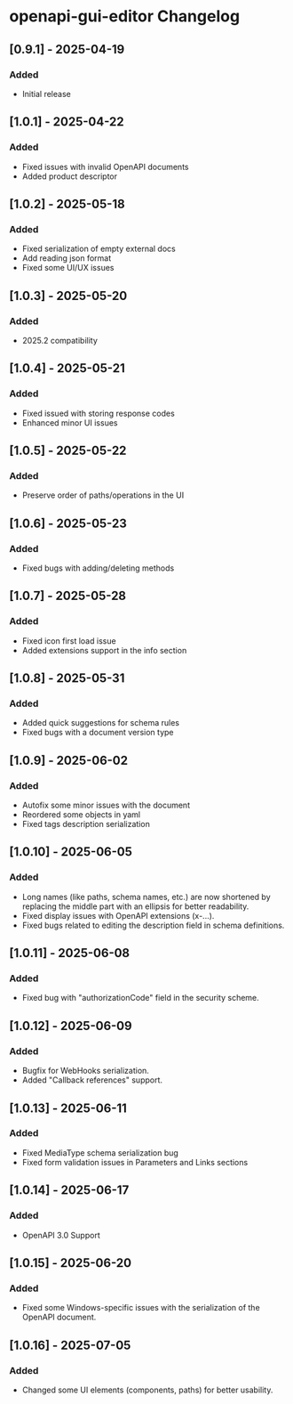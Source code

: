 <!-- Keep a Changelog guide -> https://keepachangelog.com -->

# openapi-gui-editor Changelog

## [0.9.1] - 2025-04-19
### Added
- Initial release

## [1.0.1] - 2025-04-22
### Added
- Fixed issues with invalid OpenAPI documents
- Added product descriptor

## [1.0.2] - 2025-05-18
### Added
- Fixed serialization of empty external docs
- Add reading json format
- Fixed some UI/UX issues

## [1.0.3] - 2025-05-20
### Added
- 2025.2 compatibility

## [1.0.4] - 2025-05-21
### Added
- Fixed issued with storing response codes
- Enhanced minor UI issues

## [1.0.5] - 2025-05-22
### Added
- Preserve order of paths/operations in the UI

## [1.0.6] - 2025-05-23
### Added
- Fixed bugs with adding/deleting methods

## [1.0.7] - 2025-05-28
### Added
- Fixed icon first load issue
- Added extensions support in the info section

## [1.0.8] - 2025-05-31
### Added
- Added quick suggestions for schema rules
- Fixed bugs with a document version type

## [1.0.9] - 2025-06-02
### Added
- Autofix some minor issues with the document
- Reordered some objects in yaml
- Fixed tags description serialization

## [1.0.10] - 2025-06-05
### Added
- Long names (like paths, schema names, etc.) are now shortened by replacing the middle part with an ellipsis for better readability.
- Fixed display issues with OpenAPI extensions (x-...).
- Fixed bugs related to editing the description field in schema definitions.

## [1.0.11] - 2025-06-08
### Added
- Fixed bug with "authorizationCode" field in the security scheme.

## [1.0.12] - 2025-06-09
### Added
- Bugfix for WebHooks serialization.
- Added "Callback references" support.

## [1.0.13] - 2025-06-11
### Added
- Fixed MediaType schema serialization bug
- Fixed form validation issues in Parameters and Links sections

## [1.0.14] - 2025-06-17
### Added
- OpenAPI 3.0 Support

## [1.0.15] - 2025-06-20
### Added
- Fixed some Windows-specific issues with the serialization of the OpenAPI document.

## [1.0.16] - 2025-07-05
### Added
- Changed some UI elements (components, paths) for better usability.